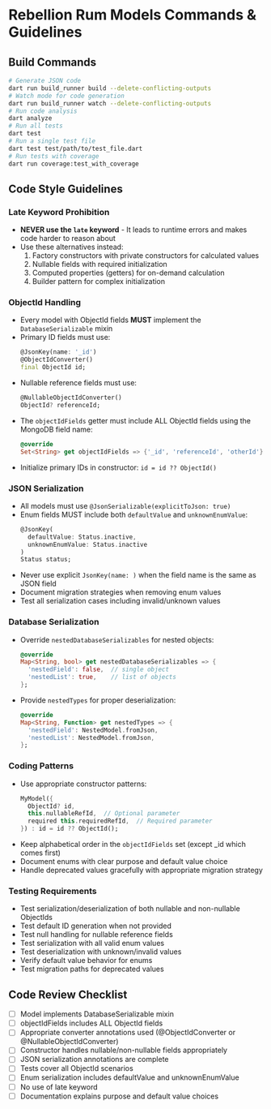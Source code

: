 # Rebellion Rum Models Commands & Guidelines

## Build Commands
```bash
# Generate JSON code
dart run build_runner build --delete-conflicting-outputs
# Watch mode for code generation
dart run build_runner watch --delete-conflicting-outputs
# Run code analysis
dart analyze
# Run all tests
dart test
# Run a single test file
dart test test/path/to/test_file.dart
# Run tests with coverage
dart run coverage:test_with_coverage
```

## Code Style Guidelines

### Late Keyword Prohibition
- **NEVER use the `late` keyword** - It leads to runtime errors and makes code harder to reason about
- Use these alternatives instead:
  1. Factory constructors with private constructors for calculated values
  2. Nullable fields with required initialization
  3. Computed properties (getters) for on-demand calculation
  4. Builder pattern for complex initialization

### ObjectId Handling
- Every model with ObjectId fields **MUST** implement the `DatabaseSerializable` mixin
- Primary ID fields must use:
  ```dart
  @JsonKey(name: '_id')
  @ObjectIdConverter()
  final ObjectId id;
  ```
- Nullable reference fields must use:
  ```dart
  @NullableObjectIdConverter()
  ObjectId? referenceId;
  ```
- The `objectIdFields` getter must include ALL ObjectId fields using the MongoDB field name:
  ```dart
  @override
  Set<String> get objectIdFields => {'_id', 'referenceId', 'otherId'};
  ```
- Initialize primary IDs in constructor: `id = id ?? ObjectId()`

### JSON Serialization
- All models must use `@JsonSerializable(explicitToJson: true)`
- Enum fields MUST include both `defaultValue` and `unknownEnumValue`:
  ```dart
  @JsonKey(
    defaultValue: Status.inactive,
    unknownEnumValue: Status.inactive
  )
  Status status;
  ```
- Never use explicit `JsonKey(name: )` when the field name is the same as JSON field
- Document migration strategies when removing enum values
- Test all serialization cases including invalid/unknown values

### Database Serialization
- Override `nestedDatabaseSerializables` for nested objects:
  ```dart
  @override
  Map<String, bool> get nestedDatabaseSerializables => {
    'nestedField': false,  // single object
    'nestedList': true,    // list of objects
  };
  ```
- Provide `nestedTypes` for proper deserialization:
  ```dart
  @override
  Map<String, Function> get nestedTypes => {
    'nestedField': NestedModel.fromJson,
    'nestedList': NestedModel.fromJson,
  };
  ```

### Coding Patterns
- Use appropriate constructor patterns:
  ```dart
  MyModel({
    ObjectId? id,
    this.nullableRefId,  // Optional parameter
    required this.requiredRefId,  // Required parameter
  }) : id = id ?? ObjectId();
  ```
- Keep alphabetical order in the `objectIdFields` set (except _id which comes first)
- Document enums with clear purpose and default value choice
- Handle deprecated values gracefully with appropriate migration strategy

### Testing Requirements
- Test serialization/deserialization of both nullable and non-nullable ObjectIds
- Test default ID generation when not provided
- Test null handling for nullable reference fields
- Test serialization with all valid enum values
- Test deserialization with unknown/invalid values
- Verify default value behavior for enums
- Test migration paths for deprecated values

## Code Review Checklist
- [ ] Model implements DatabaseSerializable mixin
- [ ] objectIdFields includes ALL ObjectId fields
- [ ] Appropriate converter annotations used (@ObjectIdConverter or @NullableObjectIdConverter)
- [ ] Constructor handles nullable/non-nullable fields appropriately
- [ ] JSON serialization annotations are complete
- [ ] Tests cover all ObjectId scenarios
- [ ] Enum serialization includes defaultValue and unknownEnumValue
- [ ] No use of late keyword
- [ ] Documentation explains purpose and default value choices